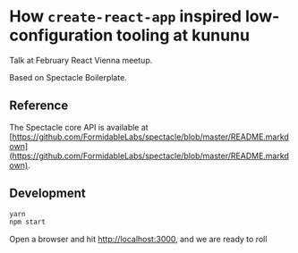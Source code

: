 # How `create-react-app` inspired low-configuration tooling at kununu

Talk at February React Vienna meetup.

Based on Spectacle Boilerplate.

## Reference

The Spectacle core API is available at [https://github.com/FormidableLabs/spectacle/blob/master/README.markdown](https://github.com/FormidableLabs/spectacle/blob/master/README.markdown).

## Development

```sh
yarn
npm start
```

Open a browser and hit [http://localhost:3000](http://localhost:3000), and we are ready to roll
